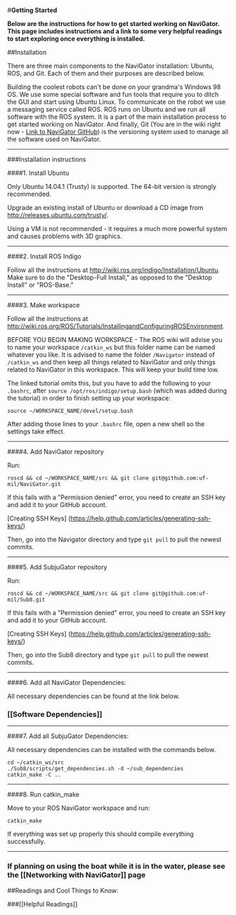 #**Getting Started**

**Below are the instructions for how to get started working on NaviGator. This page includes instructions and a link to some very helpful readings to start exploring once everything is installed.** 

##Installation

There are three main components to the NaviGator installation: Ubuntu, ROS, and Git. Each of them and their purposes are described below. 

Building the coolest robots can't be done on your grandma's Windows 98 OS. We use some special software and fun tools that require you to ditch the GUI and start using Ubuntu Linux. To communicate on the robot we use a messaging service called ROS. ROS runs on Ubuntu and we run all software with the ROS system. It is a part of the main installation process to get started working on NaviGator. And finally, Git (You are in the wiki right now - [Link to NaviGator GitHub](https://github.com/uf-mil/Navigator)) is the versioning system used to manage all the software used on NaviGator. 
_______________________________________________________________________________________

###Installation instructions

####1. Install Ubuntu


Only Ubuntu 14.04.1 (Trusty) is supported.
The 64-bit version is strongly recommended.

Upgrade an existing install of Ubuntu or download a CD image from 
http://releases.ubuntu.com/trusty/.

Using a VM is not recommended - it requires a much more powerful system 
and causes problems with 3D graphics.
_______________________________________________________________________________________

####2. Install ROS Indigo

Follow all the instructions at 
http://wiki.ros.org/indigo/Installation/Ubuntu. Make sure to do the 
"Desktop-Full Install," as opposed to the "Desktop Install" or 
"ROS-Base."
_______________________________________________________________________________________

####3. Make workspace

Follow all the instructions at 
http://wiki.ros.org/ROS/Tutorials/InstallingandConfiguringROSEnvironment.

BEFORE YOU BEGIN MAKING WORKSPACE - The ROS wiki will advise you to name your 
workspace `/catkin_ws` but this folder name can be named whatever you like. It
is advised to name the folder `/Navigator` instead of `/catkin_ws` and then keep 
all things related to NaviGator and only things related to NaviGator in this
workspace. This will keep your build time low. 

The linked tutorial omits this, but you have to add the following to your
`.bashrc`, after `source /opt/ros/indigo/setup.bash` (which was added during
the tutorial) in order to finish setting up your workspace:

    source ~/WORKSPACE_NAME/devel/setup.bash

After adding those lines to your `.bashrc` file, open a new shell so the
settings take effect.
_______________________________________________________________________________________

####4. Add NaviGator repository

Run:

    roscd && cd ~/WORKSPACE_NAME/src && git clone git@github.com:uf-mil/NaviGator.git

If this fails with a "Permission denied" error, you need to create an SSH key and
add it to your GitHub account.

[Creating SSH Keys] (https://help.github.com/articles/generating-ssh-keys/)

Then, go into the Navigator directory and type `git pull` to pull the newest commits.
_______________________________________________________________________________________


####5. Add SubjuGator repository

Run:

    roscd && cd ~/WORKSPACE_NAME/src && git clone git@github.com:uf-mil/Sub8.git

If this fails with a "Permission denied" error, you need to create an SSH key and
add it to your GitHub account.

[Creating SSH Keys] (https://help.github.com/articles/generating-ssh-keys/)

Then, go into the Sub8 directory and type `git pull` to pull the newest commits.
_______________________________________________________________________________________

####6. Add all NaviGator Dependencies:

All necessary dependencies can be found at the link below.

### [[Software Dependencies]]
_______________________________________________________________________________________

####7. Add all SubjuGator Dependencies:

All necessary dependencies can be installed with the commands below.

    cd ~/catkin_ws/src
    ./Sub8/scripts/get_dependencies.sh -d ~/sub_dependencies
    catkin_make -C ..
_______________________________________________________________________________________


####8. Run catkin_make

Move to your ROS NaviGator workspace and run: 

    catkin_make

If everything was set up properly this should compile everything successfully.
_______________________________________________________________________________________

### **If planning on using the boat while it is in the water, please see the [[Networking with NaviGator]] page**

##Readings and Cool Things to Know:

###[[Helpful Readings]]




  
